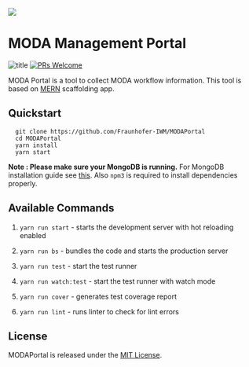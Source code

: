 ![](http://res.cloudinary.com/hashnode/image/upload/w_200/v1466495663/static_imgs/mern/v2/mernio-logo.png)

# MODA Management Portal
![title](https://travis-ci.org/Fraunhofer-IWM/modaportal.svg)
[![PRs Welcome](https://img.shields.io/badge/PRs-welcome-brightgreen.svg?style=flat-square)](http://makeapullrequest.com)


MODA Portal is a tool to collect MODA workflow information. This tool is based on [MERN](https://github.com/Hashnode/mern-starter) scaffolding app.


## Quickstart

```
  git clone https://github.com/Fraunhofer-IWM/MODAPortal
  cd MODAPortal
  yarn install
  yarn start
```

**Note : Please make sure your MongoDB is running.** For MongoDB installation guide see [this](https://docs.mongodb.org/v3.0/installation/). Also `npm3` is required to install dependencies properly.

## Available Commands

1. `yarn run start` - starts the development server with hot reloading enabled

2. `yarn run bs` - bundles the code and starts the production server

3. `yarn run test` - start the test runner

4. `yarn run watch:test` - start the test runner with watch mode

5. `yarn run cover` - generates test coverage report

6. `yarn run lint` - runs linter to check for lint errors

## License
MODAPortal is released under the [MIT License](http://www.opensource.org/licenses/MIT).

